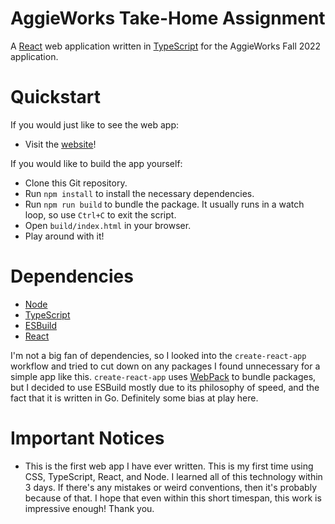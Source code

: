 # AggieWorks Take-Home Assignment
A [React](https://reactjs.org/) web application written in [TypeScript](https://www.typescriptlang.org/) for the AggieWorks Fall 2022 application.

# Quickstart
If you would just like to see the web app:
 - Visit the [website](https://thatliuser.github.io/aggieworks)!

If you would like to build the app yourself:
 - Clone this Git repository.
 - Run `npm install` to install the necessary dependencies.
 - Run `npm run build` to bundle the package. It usually runs in a watch loop, so use `Ctrl+C` to exit the script.
 - Open `build/index.html` in your browser.
 - Play around with it!

# Dependencies
 - [Node](https://nodejs.org/)
 - [TypeScript](https://www.typescriptlang.org/)
 - [ESBuild](https://esbuild.github.io/)
 - [React](https://reactjs.org/)

I'm not a big fan of dependencies, so I looked into the `create-react-app` workflow and tried to cut down on any packages I found unnecessary for a simple app like this. `create-react-app` uses [WebPack](https://webpack.js.org) to bundle packages, but I decided to use ESBuild mostly due to its philosophy of speed, and the fact that it is written in Go. Definitely some bias at play here.

# Important Notices
 - This is the first web app I have ever written. This is my first time using CSS, TypeScript, React, and Node. I learned all of this technology within 3 days. If there's any mistakes or weird conventions, then it's probably because of that. I hope that even within this short timespan, this work is impressive enough! Thank you.
